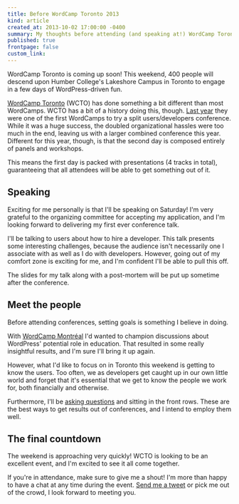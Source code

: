 ```yaml
---
title: Before WordCamp Toronto 2013
kind: article
created_at: 2013-10-02 17:00:00 -0400
summary: My thoughts before attending (and speaking at!) WordCamp Toronto this weekend.
published: true
frontpage: false
custom_link: 
---
```


<p class="article-intro">
WordCamp Toronto is coming up soon! This weekend, 400 people will descend upon Humber College's Lakeshore Campus in Toronto to engage in a few days of WordPress-driven fun.
</p>

[WordCamp Toronto](http://2013.toronto.wordcamp.org) (WCTO) has done something a bit different than most WordCamps. WCTO has a bit of a history doing this, though. [Last year](http://ecustom.ca/articles/wcto-developers-2012/) they were one of the first WordCamps to try a split users/developers conference. While it was a huge success, the doubled organizational hassles were too much in the end, leaving us with a larger combined conference this year. Different for this year, though, is that the second day is composed entirely of panels and workshops.

This means the first day is packed with presentations (4 tracks in total), guaranteeing that all attendees will be able to get something out of it.

## Speaking

Exciting for me personally is that I'll be speaking on Saturday! I'm very grateful to the organizing committee for accepting my application, and I'm looking forward to delivering my first ever conference talk.

I'll be talking to users about how to hire a developer. This talk presents some interesting challenges, because the audience isn't necessarily one I associate with as well as I do with developers. However, going out of my comfort zone is exciting for me, and I'm confident I'll be able to pull this off.

The slides for my talk along with a post-mortem will be put up sometime after the conference.

## Meet the people

Before attending conferences, setting goals is something I believe in doing.

With [WordCamp Montréal](http://ecustom.ca/articles/before-wordcamp-montreal-2013/) I'd wanted to champion discussions about WordPress' potential role in education. That resulted in some really insightful results, and I'm sure I'll bring it up again.

However, what I'd like to focus on in Toronto this weekend is getting to know the users. Too often, we as developers get caught up in our own little world and forget that it's essential that we get to know the people we work for, both financially and otherwise.

Furthermore, I'll be [asking questions](http://ecustom.ca/articles/get-more-from-talks/) and sitting in the front rows. These are the best ways to get results out of conferences, and I intend to employ them well.

## The final countdown

The weekend is approaching very quickly! WCTO is looking to be an excellent event, and I'm excited to see it all come together.

If you're in attendance, make sure to give me a shout! I'm more than happy to have a chat at any time during the event. [Send me a tweet](https://twitter.com/lchski) or pick me out of the crowd, I look forward to meeting you.